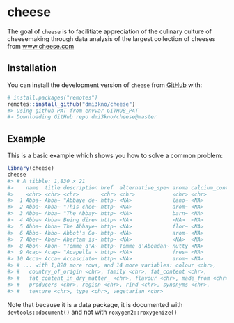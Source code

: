 
<!-- README.md is generated from README.Rmd. Please edit that file -->

# cheese

The goal of `cheese` is to facilitiate appreciation of the culinary
culture of cheesemaking through data analysis of the largest collection
of cheeses from www.cheese.com

## Installation

You can install the development version of `cheese` from
[GitHub](https://github.com/) with:

``` r
# install.packages("remotes")
remotes::install_github("dmi3kno/cheese")
#> Using github PAT from envvar GITHUB_PAT
#> Downloading GitHub repo dmi3kno/cheese@master
```

## Example

This is a basic example which shows you how to solve a common problem:

``` r
library(cheese)
cheese
#> # A tibble: 1,830 x 21
#>    name  title description href  alternative_spe~ aroma calcium_content
#>    <chr> <chr> <chr>       <chr> <chr>            <chr> <chr>          
#>  1 Abba~ Abba~ "Abbaye de~ http~ <NA>             lano~ <NA>           
#>  2 Abba~ Abba~ "This chee~ http~ <NA>             arom~ <NA>           
#>  3 Abba~ Abba~ "The Abbay~ http~ <NA>             barn~ <NA>           
#>  4 Abba~ Abba~ Being dire~ http~ <NA>             <NA>  <NA>           
#>  5 Abba~ Abba~ The Abbaye~ http~ <NA>             flor~ <NA>           
#>  6 Abbo~ Abbo~ Abbot's Go~ http~ <NA>             arom~ <NA>           
#>  7 Aber~ Aber~ Abertam is~ http~ <NA>             <NA>  <NA>           
#>  8 Abon~ Abon~ "Tomme d'A~ http~ Tomme d'Abondan~ nutty <NA>           
#>  9 Acap~ Acap~ "Acapella ~ http~ <NA>             fres~ <NA>           
#> 10 Acca~ Acca~ Accasciato~ http~ <NA>             arom~ <NA>           
#> # ... with 1,820 more rows, and 14 more variables: colour <chr>,
#> #   country_of_origin <chr>, family <chr>, fat_content <chr>,
#> #   fat_content_in_dry_matter_ <chr>, flavour <chr>, made_from <chr>,
#> #   producers <chr>, region <chr>, rind <chr>, synonyms <chr>,
#> #   texture <chr>, type <chr>, vegetarian <chr>
```

Note that because it is a data package, it is documented with
`devtools::document()` and not with `roxygen2::roxygenize()`
